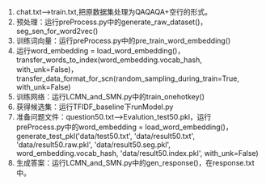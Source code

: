 1. chat.txt——>train.txt,把原数据集处理为QAQAQA+空行的形式。
2. 预处理：运行preProcess.py中的generate_raw_dataset()，seg_sen_for_word2vec()
3. 训练词向量：运行preProcess.py中的pre_train_word_embedding()
4. 运行word_embedding = load_word_embedding()，transfer_words_to_index(word_embedding.vocab_hash, with_unk=False)，transfer_data_format_for_scn(random_sampling_during_train=True, with_unk=False)
5. 训练网络：运行LCMN_and_SMN.py中的train_onehotkey()
6. 获得候选集：运行TFIDF_baseline下runModel.py
6. 准备问题文件：question50.txt——>Evalution_test50.pkl，运行preProcess.py中的word_embedding = load_word_embedding()，generate_test_pkl('data/test50.txt', 'data/result50.txt', 'data/result50.raw.pkl', 'data/result50.seg.pkl', word_embedding.vocab_hash, 'data/result50.index.pkl', with_unk=False)
7. 生成答案：运行LCMN_and_SMN.py中的gen_response()，在response.txt中。













